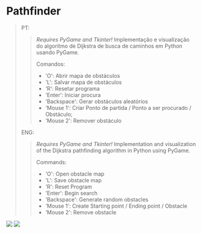 # Pathfinder

>PT:
>>
>>*Requires PyGame and Tkinter!*
>>Implementação e visualização do algoritmo de Dijkstra de busca de caminhos em Python usando PyGame.
>>
>>Comandos:
>>* 'O': Abrir mapa de obstáculos
>>* 'L': Salvar mapa de obstáculos
>>* 'R': Resetar programa
>>* 'Enter': Iniciar procura
>>* 'Backspace': Gerar obstáculos aleatórios
>>* 'Mouse 1': Criar Ponto de partida / Ponto a ser procurado / Obstáculo;
>>* 'Mouse 2': Remover obstáculo
>
>ENG:
>>
>>*Requires PyGame and Tkinter!*
>>Implementation and visualization of the Dijkstra pathfinding algorithm in Python using PyGame.
>>
>>Commands:
>>* 'O': Open obstacle map
>>* 'L': Save obstacle map
>>* 'R': Reset Program
>>* 'Enter': Begin search
>>* 'Backspace': Generate random obstacles
>>* 'Mouse 1': Create Starting point / Ending point / Obstacle
>>* 'Mouse 2': Remove obstacle

![](https://imgur.com/SY0zvLO.gif)
![](https://imgur.com/sksxa0d.gif)
